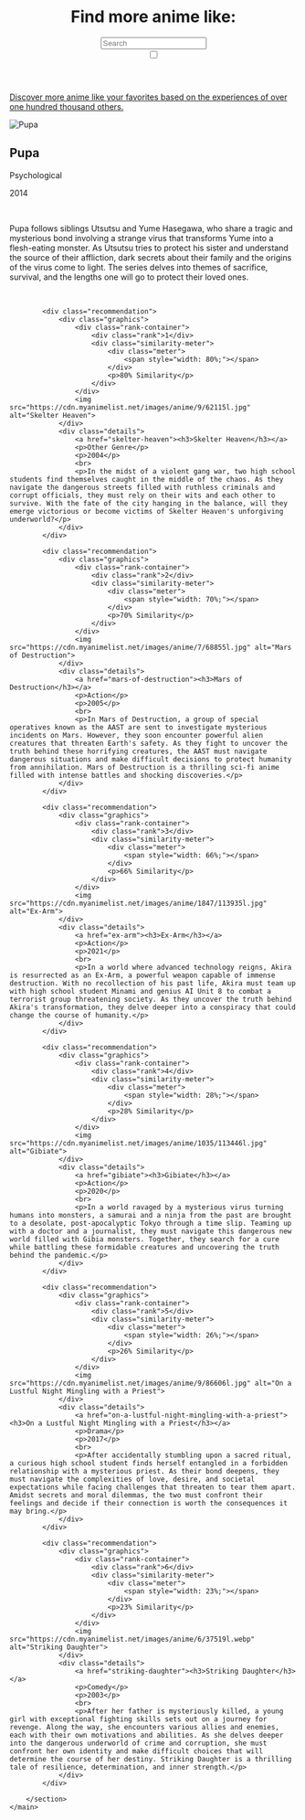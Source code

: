 
<!DOCTYPE html>
<html lang="en">
<head>
    <meta charset="UTF-8">
    <meta name="viewport" content="width=device-width, initial-scale=1.0">
    <title>More Anime Like Pupa</title>
    <link href="https://fonts.googleapis.com/css2?family=Nunito:wght@400;700&display=swap" rel="stylesheet">
    <script src="https://d3js.org/d3.v7.min.js"></script>
    <link rel="stylesheet" href="https://cdnjs.cloudflare.com/ajax/libs/font-awesome/5.15.4/css/all.min.css">
    <link id="stylesheet" rel="stylesheet" href="page.css">
    <link rel="icon" href="../favicon.png" type="image/png">
    <script src="https://cdn.jsdelivr.net/npm/chart.js"></script>
    <script src="https://cdn.jsdelivr.net/npm/chartjs-plugin-datalabels"></script>
    <script src="page.js"></script>
</head>
<body>
    <header>
        <script>const number = "19315";</script>
        <a href="../index" class="home-icon"><i class="fas fa-home"></i></a>
        <a href="javascript:void(0);" class="home-icon", id="randomPageLink"><i class="fas fa-random"></i></a>
        <div class="header-content">
            <h1>Find more anime like: </h1>
            <div class="search-container">
                <input type="text" id="searchBox" class="searchBox" placeholder="Search">
                <div id="autocomplete-list" class="autocomplete-items"></div>
            </div>
        </div>
        <label class="switch">
            <input type="checkbox" id="themeToggle">
            <span class="slider round"></span>
        </label>
    </header>
    <p id="tagline"><a href="../about">Discover more anime like your favorites based on the experiences of over one hundred thousand others.</a></p>
    <div class="black-bar"></div>
    <main>
        <section id="main-anime">
            <div class="anime-details">
                <img src="https://cdn.myanimelist.net/images/anime/1117/121859l.webp" alt="Pupa">
                <div>
                    <h2 id="title">Pupa</h2>
                    <p>Psychological</p>
                    <p>2014</p>
                    <br>
                    <p>Pupa follows siblings Utsutsu and Yume Hasegawa, who share a tragic and mysterious bond involving a strange virus that transforms Yume into a flesh-eating monster. As Utsutsu tries to protect his sister and understand the source of their affliction, dark secrets about their family and the origins of the virus come to light. The series delves into themes of sacrifice, survival, and the lengths one will go to protect their loved ones.</p>
                </div>
            </div>
            <canvas id="myPolarAreaChart" width="40px" height="40px"></canvas>
        </section>
        <br>
        <section id="recommendations">

            <div class="recommendation">
                <div class="graphics">
                    <div class="rank-container">
                        <div class="rank">1</div>
                        <div class="similarity-meter">
                            <div class="meter">
                                <span style="width: 80%;"></span>
                            </div>
                            <p>80% Similarity</p>
                        </div>
                    </div>
                    <img src="https://cdn.myanimelist.net/images/anime/9/62115l.jpg" alt="Skelter Heaven">
                </div>
                <div class="details">
                    <a href="skelter-heaven"><h3>Skelter Heaven</h3></a>
                    <p>Other Genre</p>
                    <p>2004</p>
                    <br>
                    <p>In the midst of a violent gang war, two high school students find themselves caught in the middle of the chaos. As they navigate the dangerous streets filled with ruthless criminals and corrupt officials, they must rely on their wits and each other to survive. With the fate of the city hanging in the balance, will they emerge victorious or become victims of Skelter Heaven's unforgiving underworld?</p>
                </div>
            </div>

            <div class="recommendation">
                <div class="graphics">
                    <div class="rank-container">
                        <div class="rank">2</div>
                        <div class="similarity-meter">
                            <div class="meter">
                                <span style="width: 70%;"></span>
                            </div>
                            <p>70% Similarity</p>
                        </div>
                    </div>
                    <img src="https://cdn.myanimelist.net/images/anime/7/68855l.jpg" alt="Mars of Destruction">
                </div>
                <div class="details">
                    <a href="mars-of-destruction"><h3>Mars of Destruction</h3></a>
                    <p>Action</p>
                    <p>2005</p>
                    <br>
                    <p>In Mars of Destruction, a group of special operatives known as the AAST are sent to investigate mysterious incidents on Mars. However, they soon encounter powerful alien creatures that threaten Earth's safety. As they fight to uncover the truth behind these horrifying creatures, the AAST must navigate dangerous situations and make difficult decisions to protect humanity from annihilation. Mars of Destruction is a thrilling sci-fi anime filled with intense battles and shocking discoveries.</p>
                </div>
            </div>

            <div class="recommendation">
                <div class="graphics">
                    <div class="rank-container">
                        <div class="rank">3</div>
                        <div class="similarity-meter">
                            <div class="meter">
                                <span style="width: 66%;"></span>
                            </div>
                            <p>66% Similarity</p>
                        </div>
                    </div>
                    <img src="https://cdn.myanimelist.net/images/anime/1847/113935l.jpg" alt="Ex-Arm">
                </div>
                <div class="details">
                    <a href="ex-arm"><h3>Ex-Arm</h3></a>
                    <p>Action</p>
                    <p>2021</p>
                    <br>
                    <p>In a world where advanced technology reigns, Akira is resurrected as an Ex-Arm, a powerful weapon capable of immense destruction. With no recollection of his past life, Akira must team up with high school student Minami and genius AI Unit 8 to combat a terrorist group threatening society. As they uncover the truth behind Akira's transformation, they delve deeper into a conspiracy that could change the course of humanity.</p>
                </div>
            </div>

            <div class="recommendation">
                <div class="graphics">
                    <div class="rank-container">
                        <div class="rank">4</div>
                        <div class="similarity-meter">
                            <div class="meter">
                                <span style="width: 28%;"></span>
                            </div>
                            <p>28% Similarity</p>
                        </div>
                    </div>
                    <img src="https://cdn.myanimelist.net/images/anime/1035/113446l.jpg" alt="Gibiate">
                </div>
                <div class="details">
                    <a href="gibiate"><h3>Gibiate</h3></a>
                    <p>Action</p>
                    <p>2020</p>
                    <br>
                    <p>In a world ravaged by a mysterious virus turning humans into monsters, a samurai and a ninja from the past are brought to a desolate, post-apocalyptic Tokyo through a time slip. Teaming up with a doctor and a journalist, they must navigate this dangerous new world filled with Gibia monsters. Together, they search for a cure while battling these formidable creatures and uncovering the truth behind the pandemic.</p>
                </div>
            </div>

            <div class="recommendation">
                <div class="graphics">
                    <div class="rank-container">
                        <div class="rank">5</div>
                        <div class="similarity-meter">
                            <div class="meter">
                                <span style="width: 26%;"></span>
                            </div>
                            <p>26% Similarity</p>
                        </div>
                    </div>
                    <img src="https://cdn.myanimelist.net/images/anime/9/86606l.jpg" alt="On a Lustful Night Mingling with a Priest">
                </div>
                <div class="details">
                    <a href="on-a-lustful-night-mingling-with-a-priest"><h3>On a Lustful Night Mingling with a Priest</h3></a>
                    <p>Drama</p>
                    <p>2017</p>
                    <br>
                    <p>After accidentally stumbling upon a sacred ritual, a curious high school student finds herself entangled in a forbidden relationship with a mysterious priest. As their bond deepens, they must navigate the complexities of love, desire, and societal expectations while facing challenges that threaten to tear them apart. Amidst secrets and moral dilemmas, the two must confront their feelings and decide if their connection is worth the consequences it may bring.</p>
                </div>
            </div>

            <div class="recommendation">
                <div class="graphics">
                    <div class="rank-container">
                        <div class="rank">6</div>
                        <div class="similarity-meter">
                            <div class="meter">
                                <span style="width: 23%;"></span>
                            </div>
                            <p>23% Similarity</p>
                        </div>
                    </div>
                    <img src="https://cdn.myanimelist.net/images/anime/6/37519l.webp" alt="Striking Daughter">
                </div>
                <div class="details">
                    <a href="striking-daughter"><h3>Striking Daughter</h3></a>
                    <p>Comedy</p>
                    <p>2003</p>
                    <br>
                    <p>After her father is mysteriously killed, a young girl with exceptional fighting skills sets out on a journey for revenge. Along the way, she encounters various allies and enemies, each with their own motivations and abilities. As she delves deeper into the dangerous underworld of crime and corruption, she must confront her own identity and make difficult choices that will determine the course of her destiny. Striking Daughter is a thrilling tale of resilience, determination, and inner strength.</p>
                </div>
            </div>

        </section>
    </main>
</body>
</html>
